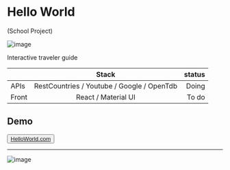 # Hello World
(School Project)

![image](https://drive.google.com/uc?export=view&id=17TT4VjJvCyxIFNiq7zlFkQWgwVZKvR6N)

Interactive traveler guide

|         | Stack           | status  |
| ------- |:-------------:| -------:|
| APIs    | RestCountries / Youtube / Google / OpenTdb | Doing   |
| Front   | React / Material UI | To do   |

## Demo
<button>[HelloWorld.com](https://wcshelloworld.herokuapp.com/)</button>



***

![image](https://drive.google.com/uc?export=view&id=1913oZeBZPBNiUuk8gu3ZSbLBA2l_VQtG)
